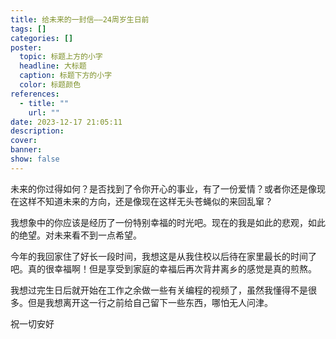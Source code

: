```yaml
---
title: 给未来的一封信——24周岁生日前
tags: []
categories: []
poster:
  topic: 标题上方的小字
  headline: 大标题
  caption: 标题下方的小字
  color: 标题颜色
references:
  - title: ""
    url: ""
date: 2023-12-17 21:05:11
description:
cover:
banner:
show: false
---
```


未来的你过得如何？是否找到了令你开心的事业，有了一份爱情？或者你还是像现在这样不知道未来的方向，还是像现在这样无头苍蝇似的来回乱窜？

我想象中的你应该是经历了一份特别幸福的时光吧。现在的我是如此的悲观，如此的绝望。对未来看不到一点希望。

今年的我回家住了好长一段时间，我想这是从我住校以后待在家里最长的时间了吧。真的很幸福啊！但是享受到家庭的幸福后再次背井离乡的感觉是真的煎熬。

我想过完生日后就开始在工作之余做一些有关编程的视频了，虽然我懂得不是很多。但是我想离开这一行之前给自己留下一些东西，哪怕无人问津。

祝一切安好
